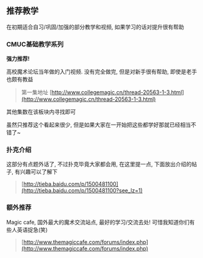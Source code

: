
## 推荐教学

在初期适合自习/巩固/加强的部分教学和视频, 如果学习的话对提升很有帮助

### CMUC基础教学系列

__强力推荐!__

高校魔术论坛当年做的入门视频. 没有完全做完, 但是对新手很有帮助, 即使是老手也颇有教益

> 第一集地址 [http://www.collegemagic.cn/thread-20563-1-3.html](http://www.collegemagic.cn/thread-20563-1-3.html)

其他集数在该板块内寻找即可

虽然只推荐这个看起来很少, 但是如果大家在一开始把这些都学好那就已经相当不错了~

### 扑克介绍

这部分有点题外话了, 不过扑克毕竟大家都会用, 在这里提一点, 下面放出介绍的帖子, 有兴趣可以了解下

> [http://tieba.baidu.com/p/1500481100](http://tieba.baidu.com/p/1500481100?see_lz=1)

### 额外推荐

Magic cafe, 国外最大的魔术交流站点, 最好的学习/交流去处! 可惜我知道你们有些人英语捉急(笑)

> [http://www.themagiccafe.com/forums/index.php](http://www.themagiccafe.com/forums/index.php)
